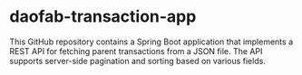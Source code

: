 # daofab-transaction-app

This GitHub repository contains a Spring Boot application that implements a REST API for fetching parent transactions from a JSON file. The API supports server-side pagination and sorting based on various fields.
